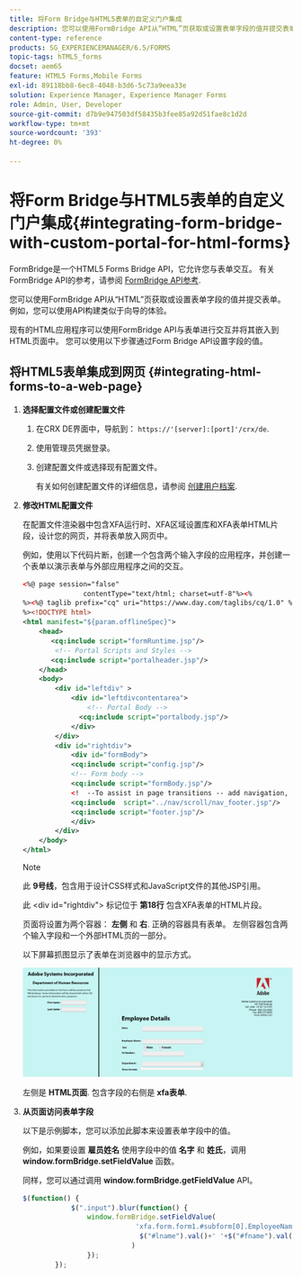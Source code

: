```yaml
---
title: 将Form Bridge与HTML5表单的自定义门户集成
description: 您可以使用FormBridge API从“HTML”页获取或设置表单字段的值并提交表单。
content-type: reference
products: SG_EXPERIENCEMANAGER/6.5/FORMS
topic-tags: hTML5_forms
docset: aem65
feature: HTML5 Forms,Mobile Forms
exl-id: 89118bb8-6ec8-4048-b3d6-5c73a9eea33e
solution: Experience Manager, Experience Manager Forms
role: Admin, User, Developer
source-git-commit: d7b9e947503df58435b3fee85a92d51fae8c1d2d
workflow-type: tm+mt
source-wordcount: '393'
ht-degree: 0%

---
```


# 将Form Bridge与HTML5表单的自定义门户集成{#integrating-form-bridge-with-custom-portal-for-html-forms}

FormBridge是一个HTML5 Forms Bridge API，它允许您与表单交互。 有关FormBridge API的参考，请参阅 [FormBridge API参考](/help/forms/using/form-bridge-apis.md).

您可以使用FormBridge API从“HTML”页获取或设置表单字段的值并提交表单。 例如，您可以使用API构建类似于向导的体验。

现有的HTML应用程序可以使用FormBridge API与表单进行交互并将其嵌入到HTML页面中。 您可以使用以下步骤通过Form Bridge API设置字段的值。

## 将HTML5表单集成到网页 {#integrating-html-forms-to-a-web-page}

1. **选择配置文件或创建配置文件**

   1. 在CRX DE界面中，导航到： `https://'[server]:[port]'/crx/de`.
   1. 使用管理员凭据登录。
   1. 创建配置文件或选择现有配置文件。

      有关如何创建配置文件的详细信息，请参阅 [创建用户档案](/help/forms/using/custom-profile.md).

1. **修改HTML配置文件**

   在配置文件渲染器中包含XFA运行时、XFA区域设置库和XFA表单HTML片段，设计您的网页，并将表单放入网页中。

   例如，使用以下代码片断，创建一个包含两个输入字段的应用程序，并创建一个表单以演示表单与外部应用程序之间的交互。

   ```xml
   <%@ page session="false"
                  contentType="text/html; charset=utf-8"%><%
   %><%@ taglib prefix="cq" uri="https://www.day.com/taglibs/cq/1.0" %><%
   %><!DOCTYPE html>
   <html manifest="${param.offlineSpec}">
       <head>
          <cq:include script="formRuntime.jsp"/>
           <!-- Portal Scripts and Styles -->
          <cq:include script="portalheader.jsp"/>
       </head>
       <body>
           <div id="leftdiv" >
               <div id="leftdivcontentarea">
                   <!-- Portal Body -->
                 <cq:include script="portalbody.jsp"/>
               </div>
           </div>
           <div id="rightdiv">
               <div id="formBody">
               <cq:include script="config.jsp"/>
               <!-- Form body -->
               <cq:include script="formBody.jsp"/>
               <!  --To assist in page transitions -- add navigation, based on scrolling -->
               <cq:include  script="../nav/scroll/nav_footer.jsp"/>
               <cq:include script="footer.jsp"/>
               </div>
           </div>
       </body>
   </html>
   ```

   >[!NOTE]
   >
   >此 **9号线**，包含用于设计CSS样式和JavaScript文件的其他JSP引用。
   >
   >
   >此 &lt;div id=&quot;rightdiv&quot;> 标记位于 **第18行** 包含XFA表单的HTML片段。
   >
   >
   页面将设置为两个容器： **左侧** 和 **右**. 正确的容器具有表单。 左侧容器包含两个输入字段和一个外部HTML页的一部分。
   >
   >
   以下屏幕抓图显示了表单在浏览器中的显示方式。

   ![门户](assets/portal.jpg)

   左侧是 **HTML页面**. 包含字段的右侧是 **xfa表单**.

1. **从页面访问表单字段**

   以下是示例脚本，您可以添加此脚本来设置表单字段中的值。

   例如，如果要设置 **雇员姓名** 使用字段中的值 **名字** 和 **姓氏**，调用 **window.formBridge.setFieldValue** 函数。

   同样，您可以通过调用 **window.formBridge.getFieldValue** API。

   ```javascript
   $(function() {
               $(".input").blur(function() {
                   window.formBridge.setFieldValue(
                               'xfa.form.form1.#subform[0].EmployeeName',
                                $("#lname").val()+' '+$("#fname").val()
                              )
                   });
           });
   ```
